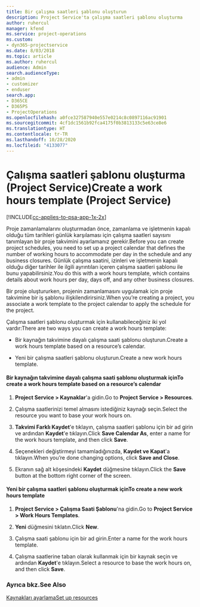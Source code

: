 ```yaml
---
title: Bir çalışma saatleri şablonu oluşturun
description: Project Service'ta çalışma saatleri şablonu oluşturma
author: ruhercul
manager: kfend
ms.service: project-operations
ms.custom:
- dyn365-projectservice
ms.date: 8/03/2018
ms.topic: article
ms.author: ruhercul
audience: Admin
search.audienceType:
- admin
- customizer
- enduser
search.app:
- D365CE
- D365PS
- ProjectOperations
ms.openlocfilehash: a0fce327587940e557e0214c8c0897116ac91901
ms.sourcegitcommit: 4cf1dc1561b92fca4175f0b3813133c5e63ce8e6
ms.translationtype: HT
ms.contentlocale: tr-TR
ms.lasthandoff: 10/28/2020
ms.locfileid: "4133077"
---
```

# <a name="create-a-work-hours-template-project-service"></a><span data-ttu-id="c8f54-103">Çalışma saatleri şablonu oluşturma (Project Service)</span><span class="sxs-lookup"><span data-stu-id="c8f54-103">Create a work hours template (Project Service)</span></span>

[!INCLUDE[cc-applies-to-psa-app-1x-2x](../includes/cc-applies-to-psa-app-1x-2x.md)]

<span data-ttu-id="c8f54-104">Proje zamanlamalarını oluşturmadan önce, zamanlama ve işletmenin kapalı olduğu tüm tarihleri günlük karşılaması için çalışma saatleri sayısını tanımlayan bir proje takvimini ayarlamanız gerekir.</span><span class="sxs-lookup"><span data-stu-id="c8f54-104">Before you can create project schedules, you need to set up a project calendar that defines the number of working hours to accommodate per day in the schedule and any business closures.</span></span> <span data-ttu-id="c8f54-105">Günlük çalışma saatini, izinleri ve işletmenin kapalı olduğu diğer tarihler ile ilgili ayrıntıları içeren çalışma saatleri şablonu ile bunu yapabilirsiniz.</span><span class="sxs-lookup"><span data-stu-id="c8f54-105">You do this with a work hours template, which contains details about work hours per day, days off, and any other business closures.</span></span>  
  
 <span data-ttu-id="c8f54-106">Bir proje oluştururken, projenin zamanlamasını uygulamak için proje takvimine bir iş şablonu ilişkilendirirsiniz.</span><span class="sxs-lookup"><span data-stu-id="c8f54-106">When you’re creating a project, you associate a work template to the project calendar to apply the schedule for the project.</span></span>  
  
 <span data-ttu-id="c8f54-107">Çalışma saatleri şablonu oluşturmak için kullanabileceğiniz iki yol vardır:</span><span class="sxs-lookup"><span data-stu-id="c8f54-107">There are two ways you can create a work hours template:</span></span>  
  
-   <span data-ttu-id="c8f54-108">Bir kaynağın takvimine dayalı çalışma saati şablonu oluşturun.</span><span class="sxs-lookup"><span data-stu-id="c8f54-108">Create a work hours template based on a resource’s calendar.</span></span>  
  
-   <span data-ttu-id="c8f54-109">Yeni bir çalışma saatleri şablonu oluşturun.</span><span class="sxs-lookup"><span data-stu-id="c8f54-109">Create a new work hours template.</span></span>  
  
#### <a name="to-create-a-work-hours-template-based-on-a-resources-calendar"></a><span data-ttu-id="c8f54-110">Bir kaynağın takvimine dayalı çalışma saati şablonu oluşturmak için</span><span class="sxs-lookup"><span data-stu-id="c8f54-110">To create a work hours template based on a resource’s calendar</span></span>  
  
1.  <span data-ttu-id="c8f54-111">**Project Service > Kaynaklar**'a gidin.</span><span class="sxs-lookup"><span data-stu-id="c8f54-111">Go to **Project Service > Resources**.</span></span>  
  
2.  <span data-ttu-id="c8f54-112">Çalışma saatlerinizi temel almasını istediğiniz kaynağı seçin.</span><span class="sxs-lookup"><span data-stu-id="c8f54-112">Select the resource you want to base your work hours on.</span></span>  
  
3.  <span data-ttu-id="c8f54-113">**Takvimi Farklı Kaydet**'e tıklayın, çalışma saatleri şablonu için bir ad girin ve ardından **Kaydet**'e tıklayın.</span><span class="sxs-lookup"><span data-stu-id="c8f54-113">Click **Save Calendar As**, enter a name for the work hours template, and then click **Save**.</span></span>  
  
4.  <span data-ttu-id="c8f54-114">Seçenekleri değiştirmeyi tamamladığınızda, **Kaydet ve Kapat**'a tıklayın.</span><span class="sxs-lookup"><span data-stu-id="c8f54-114">When you’re done changing options, click **Save and Close**.</span></span>  
  
5.  <span data-ttu-id="c8f54-115">Ekranın sağ alt köşesindeki **Kaydet** düğmesine tıklayın.</span><span class="sxs-lookup"><span data-stu-id="c8f54-115">Click the **Save** button at the bottom right corner of the screen.</span></span>  
  
#### <a name="to-create-a-new-work-hours-template"></a><span data-ttu-id="c8f54-116">Yeni bir çalışma saatleri şablonu oluşturmak için</span><span class="sxs-lookup"><span data-stu-id="c8f54-116">To create a new work hours template</span></span>  
  
1.  <span data-ttu-id="c8f54-117">**Project Service > Çalışma Saati Şablonu**'na gidin.</span><span class="sxs-lookup"><span data-stu-id="c8f54-117">Go to **Project Service > Work Hours Templates**.</span></span>  
  
2.  <span data-ttu-id="c8f54-118">**Yeni** düğmesini tıklatın.</span><span class="sxs-lookup"><span data-stu-id="c8f54-118">Click **New**.</span></span>  
  
3.  <span data-ttu-id="c8f54-119">Çalışma saati şablonu için bir ad girin.</span><span class="sxs-lookup"><span data-stu-id="c8f54-119">Enter a name for the work hours template.</span></span>  
  
4.  <span data-ttu-id="c8f54-120">Çalışma saatlerine taban olarak kullanmak için bir kaynak seçin ve ardından **Kaydet**'e tıklayın.</span><span class="sxs-lookup"><span data-stu-id="c8f54-120">Select a resource to base the work hours on, and then click **Save**.</span></span>  
  
### <a name="see-also"></a><span data-ttu-id="c8f54-121">Ayrıca bkz.</span><span class="sxs-lookup"><span data-stu-id="c8f54-121">See Also</span></span>  
 [<span data-ttu-id="c8f54-122">Kaynakları ayarlama</span><span class="sxs-lookup"><span data-stu-id="c8f54-122">Set up resources</span></span>](../psa/set-up-resources.md)
